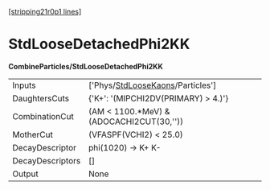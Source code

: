 [[stripping21r0p1 lines]](./stripping21r0p1-index)

# StdLooseDetachedPhi2KK

**CombineParticles/StdLooseDetachedPhi2KK**

|                  |                                                                                       |
|------------------|---------------------------------------------------------------------------------------|
| Inputs           | ['Phys/[StdLooseKaons](./stripping21r0p1-commonparticles-stdloosekaons)/Particles'] |
| DaughtersCuts    | {'K+': '(MIPCHI2DV(PRIMARY) \> 4.)'}                                                  |
| CombinationCut   | (AM \< 1100.\*MeV) & (ADOCACHI2CUT(30,''))                                            |
| MotherCut        | (VFASPF(VCHI2) \< 25.0)                                                               |
| DecayDescriptor  | phi(1020) -\> K+ K-                                                                   |
| DecayDescriptors | []                                                                                  |
| Output           | None                                                                                  |
